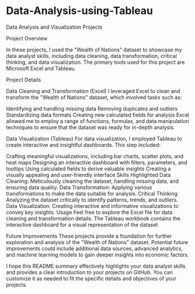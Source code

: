 # Data-Analysis-using-Tableau
Data Analysis and Visualization Projects

Project Overview

In these projects, I used the "Wealth of Nations" dataset to showcase my data analyst skills, including data cleaning, data transformation, critical thinking, and data visualization. The primary tools used for this project are Microsoft Excel and Tableau.

Project Details

Data Cleaning and Transformation (Excel)
I leveraged Excel to clean and transform the "Wealth of Nations" dataset, which involved tasks such as:

Identifying and handling missing data
Removing duplicates and outliers
Standardizing data formats
Creating new calculated fields for analysis
Excel allowed me to employ a range of functions, formulas, and data manipulation techniques to ensure that the dataset was ready for in-depth analysis.

Data Visualization (Tableau)
For data visualization, I employed Tableau to create interactive and insightful dashboards. This step included:

Crafting meaningful visualizations, including bar charts, scatter plots, and heat maps
Designing an interactive dashboard with filters, parameters, and tooltips
Using calculated fields to derive valuable insights
Creating a visually appealing and user-friendly interface
Skills Highlighted
Data Cleaning: Meticulously cleaning the dataset, handling missing data, and ensuring data quality.
Data Transformation: Applying various transformations to make the data suitable for analysis.
Critical Thinking: Analyzing the dataset critically to identify patterns, trends, and outliers.
Data Visualization: Creating interactive and informative visualizations to convey key insights.
Usage
Feel free to explore the Excel file for data cleaning and transformation details. The Tableau workbook contains the interactive dashboard for a visual representation of the dataset.

Future Improvements
These projects provide a foundation for further exploration and analysis of the "Wealth of Nations" dataset. Potential future improvements could include additional data sources, advanced analytics, and machine learning models to gain deeper insights into economic factors.

I hope this README summary effectively highlights your data analyst skills and provides a clear introduction to your projects on GitHub. You can customize it as needed to fit the specific details and objectives of your projects.




